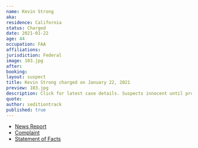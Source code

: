 ```yaml
---
name: Kevin Strong
aka:
residence: California
status: Charged
date: 2021-01-22
age: 44
occupation: FAA
affiliations:
jurisdiction: Federal
image: 103.jpg
after:
booking:
layout: suspect
title: Kevin Strong charged on January 22, 2021
preview: 103.jpg
description: Click for latest case details. Suspects innocent until proven guilty.
quote:
author: seditiontrack
published: true
---
```


- [News Report](https://www.huffpost.com/entry/qanon-faa-employee-capitol-insurrection_n_600b2881c5b6d64153abaf3d)
- [Complaint](https://www.justice.gov/opa/page/file/1359586/download)
- [Statement of Facts](https://www.justice.gov/opa/page/file/1359586/download)